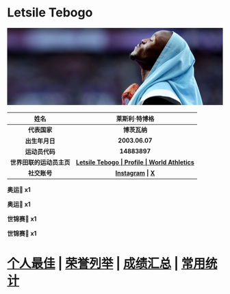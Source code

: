 # Letsile Tebogo

![Letsile-Tebogo](Picture.jpg)

|           姓名           |                        莱斯利·特博格                         |
| :----------------------: | :----------------------------------------------------------: |
|       **代表国家**       |                         **博茨瓦纳**                         |
|      **出生年月日**      |                        **2003.06.07**                        |
|      **运动员代码**      |                         **14883897**                         |
| **世界田联的运动员主页** | **[Letsile Tebogo \| Profile \| World Athletics](https://worldathletics.org/athletes/botswana/letsile-tebogo-14883897)** |
|       **社交账号**       | **[Instagram](https://www.instagram.com/tebogo_letsile_/) \| [X](https://x.com/tebogo_letsile_)** |

**奥运🥇 x1**

**奥运🥈 x1**

**世锦赛🥈 x1**

**世锦赛🥉 x1**

# [个人最佳](./Personal-Best.md) \| [荣誉列举](./Honors.md) \| [成绩汇总](./Results.md) \| [常用统计](./Stats.md)
